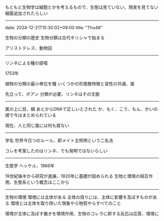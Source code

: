 もともと生物学は細胞とかを考えるもので、生態は見ていない、現実を見てない
細菌追加されたらしい

---
date: 2024-12-21T15:30:02+09:00
title: "Thu48"

生物の分類の歴史
生物分類は古代ギリシャで始まる

アリストテレス、動物誌

----

リンネによる種の提唱

1753年

植物の分類の最小単位を種
いくつかの形態敵特徴と習性の共通、属

先立って、ポアン
分類が必要、リンネはその文脈

---

属の上に目、綱
あとからDNAで正しいとされた
か、もく、こう、もん、かいの順で今はまとめられている

現在、人と同じ属には何も居ない

---

学名
世界今日つのルール、即メイト主照明という二名法

コレを考案したのはリンネ、でも発明ではないらしい

---

生態学
ヘッケル、1866年

19世紀後半から研究が進展、1920年に基礎が固められる
生物と環境の相互作用、生態系という概念はここから

---

生物の環境
環境には主体がある
主体の周りには、主体に影響を及ぼすものがある
環境とは主体を取り除いた現象やら物質やらすべてのこと

環境が主体に及ぼす働きを環境作用、生物のコレラに即する反応は応答、環境に適応して生きるのを適応という

---

オダム
生態系を定義
エネルギーの流れなんかも追加

生態系は生物、非生物でできてる、同等に重要
1つの変化は様々な変化を導く、単独では存在しない

---

生態的自然の階層性と生態学の領域

生態学は数式が出る

分子、細胞、組織、基幹系、個体、個体群、生物群衆、生態系、バイオーム、生物圏(生物全体全て)まである
  諸説あり

地球の生物的自然は、これらの階層構造として表せる

---

生態系とは、簡略化
ある一定地域内の生物群衆とそれを取り巻く無機的環境とのまとまり

生物群衆、ある一定地域内に生活している生物の集団

個体群、同種個体の生物群衆


---

生物の生活様式と資源獲得

生物は相互作用の中で物質やエネルギーを扱う
生物が利用できるものを資源と呼ぶ

扱い派に種類
自分で無機物を有機物にするのが独立栄養生物、固着生
従属栄養生物、流動性

---

生物個体の環境への体制

環境要因は資源だけでない、
環境圧、ストレス

環境の条件の適度な範囲
最適曲線

自然界
ある資源が生物の成長や生存を制限する
制限因子

個体群の特徴は個体数の時空間、サイズや変化から分かる

単位面積あたりの個体数、個体数密度
体がでかいと個体数密度は高い

個体の水平面の散らばり状態を空間分布という

---

同じ生態系で異なる種の個体郡もいる、生物群衆

生物種は地域ごとに特徴的な趣向生、組成、構造を持つ
動物に着目すると動物群衆、鳥に着目すると鳥類群衆

---

動物集団、種内での個体ごとの関係

いわゆる群れとか縄張りとかの関係性の定義

ただ一緒にいるのが群れ
食物とかの確保のための縄張り
優劣で安定を作る順位性
統一者がいるリーダー性
形態的にも分業する社会性

よく考えたら考えるでもなく形態が変化するって何？

---

生物と生物の関係
生物間相互作用

捕食、寄生、競争、共生などなど
腐食というミミズみたいなのも
この5つがあるが、この内のひとつだけに当てはまるとは限らない

---

肉食性、植食性
捕食

食べる側が捕食者、食べられる側が比色者
一部だけ食うのも捕食、植物相手なら植食動物

地球上の半分は寄生生物
一個体の寄生は２，３個体程度が普通

---

捕食も被食も複数関係があるため、互いに個体数が依存しているわけではない

競争、資源の奪い合い
直接生存に関係する消費型、生活空間など干渉型


共生
二種以上の生物、どこにも外がない、、共生
双利共生、片利共生

マメ科と根粒、根粒は光合成物質を得ながら空気窒素からアンモニウムイオンを生成する
窒素固定細菌

---

利害で分けられる

捕食
競争
共存
  棲み分け、食い分け
  日本由来の発想
共生
寄生
中立
片害作用
  片方だけダメージを受けるが、もう片方はなにもない
  ペニシリンがコレ
  
---

生態系の構成要素
生産者、消費者、分解者
無機物の有機化、生産者
有機物を有機物に帰る従属栄養生物、消費者
有機物の無機物化、分解者

---

食物連鎖
栄養段階
普通に食うなら生食連鎖
腐食連鎖というのも
体の大きいほうが小さい方を食う普通のが捕食連鎖
寄生で食うなら寄生連鎖

---

積み上げていくと上位に成るに連れ物質量は減る
物質量とは個体数とか生産力、それを積み上げたのが生態ピラミッド、群衆ピラミッド
海洋では一つ上がるだけで極端に栄養段階が大きくなることも
一時生産者がかなり少ないクリスマスツリー型も

---

食物網

---

キーストーン種
生物の物質量としてわずかながら、多くの生物が依存している
アメリカのラッコ

アンブレラ種
生存のために広い生物域を必要とする、多くの生物に依存している
ニホンオオカミ

---

優占種
一番多い種

個体数や生物体重も多く、空間を広く覆っている

キーストーン種、中枢的な生態的役割
優占種、群衆の中で最も豊富な種

---

生態系の成り立ち









概念世界を言葉で設定し、つなげていって新たなものを作るのが学習









































